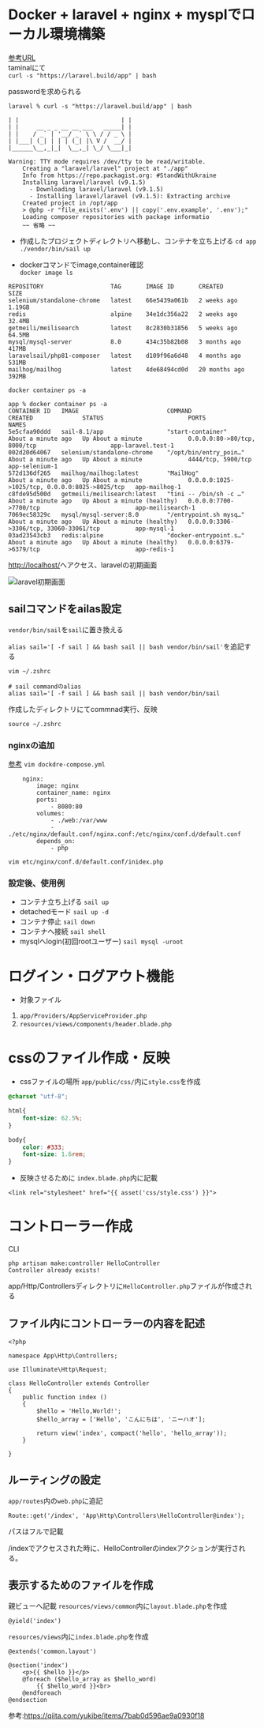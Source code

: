 # Docker + laravel + nginx + mysplでローカル環境構築

[参考URL](https://www.ritolab.com/entry/217)  
taminalにて  
```curl -s "https://laravel.build/app" | bash```

passwordを求められる

```laravel % curl -s "https://laravel.build/app" | bash```

``` _                               _
| |                             | |
| |     __ _ _ __ __ ___   _____| |
| |    / _` | '__/ _` \ \ / / _ \ |
| |___| (_| | | | (_| |\ V /  __/ |
|______\__,_|_|  \__,_| \_/ \___|_|

Warning: TTY mode requires /dev/tty to be read/writable.
    Creating a "laravel/laravel" project at "./app"
    Info from https://repo.packagist.org: #StandWithUkraine
    Installing laravel/laravel (v9.1.5)
      - Downloading laravel/laravel (v9.1.5)
      - Installing laravel/laravel (v9.1.5): Extracting archive
    Created project in /opt/app
    > @php -r "file_exists('.env') || copy('.env.example', '.env');"
    Loading composer repositories with package informatio
    ~~ 省略 ~~
```

- 作成したプロジェクトディレクトリへ移動し、コンテナを立ち上げる
```cd app```
```./vendor/bin/sail up```

- dockerコマンドでimage,container確認  
```docker image ls```

```
REPOSITORY                   TAG       IMAGE ID       CREATED         SIZE
selenium/standalone-chrome   latest    66e5439a061b   2 weeks ago     1.19GB
redis                        alpine    34e1dc356a22   2 weeks ago     32.4MB
getmeili/meilisearch         latest    8c2830b31856   5 weeks ago     64.5MB
mysql/mysql-server           8.0       434c35b82b08   3 months ago    417MB
laravelsail/php81-composer   latest    d109f96a6d48   4 months ago    531MB
mailhog/mailhog              latest    4de68494cd0d   20 months ago   392MB
```

```docker container ps -a```

```
app % docker container ps -a
CONTAINER ID   IMAGE                         COMMAND                  CREATED              STATUS                        PORTS                                            NAMES
5e5cfaa90ddd   sail-8.1/app                  "start-container"        About a minute ago   Up About a minute             0.0.0.0:80->80/tcp, 8000/tcp                     app-laravel.test-1
002d20d64067   selenium/standalone-chrome    "/opt/bin/entry_poin…"   About a minute ago   Up About a minute             4444/tcp, 5900/tcp                               app-selenium-1
572d136df265   mailhog/mailhog:latest        "MailHog"                About a minute ago   Up About a minute             0.0.0.0:1025->1025/tcp, 0.0.0.0:8025->8025/tcp   app-mailhog-1
c8fde95d500d   getmeili/meilisearch:latest   "tini -- /bin/sh -c …"   About a minute ago   Up About a minute (healthy)   0.0.0.0:7700->7700/tcp                           app-meilisearch-1
7069ec58329c   mysql/mysql-server:8.0        "/entrypoint.sh mysq…"   About a minute ago   Up About a minute (healthy)   0.0.0.0:3306->3306/tcp, 33060-33061/tcp          app-mysql-1
03ad23543cb3   redis:alpine                  "docker-entrypoint.s…"   About a minute ago   Up About a minute (healthy)   0.0.0.0:6379->6379/tcp                           app-redis-1
```

[http://localhost/](http://localhost/)へアクセス、laravelの初期画面

![laravel初期画面](./laravel_start.png)

## sailコマンドをailas設定

```vendor/bin/sail```を```sail```に置き換える

```alias sail='[ -f sail ] && bash sail || bash vendor/bin/sail'```を追記する

```
vim ~/.zshrc

# sail commandのalias
alias sail='[ -f sail ] && bash sail || bash vendor/bin/sail
```

作成したディレクトリにてcommnad実行、反映
```
source ~/.zshrc
```

### nginxの追加

[参考](https://laravel.com/docs/8.x/deployment#nginx)
```vim dockdre-compose.yml```
```
    nginx:
        image: nginx
        container_name: nginx
        ports:
            - 8080:80
        volumes:
            - ./web:/var/www
            - ./etc/nginx/default.conf/nginx.conf:/etc/nginx/conf.d/default.conf
        depends_on:
            - php
```

```vim etc/nginx/conf.d/default.conf/inidex.php```



### 設定後、使用例

- コンテナ立ち上げる
  ```sail up```
- detachedモード
  ```sail up -d```
- コンテナ停止
  ```sail down```
- コンテナへ接続
  ```sail shell```
- mysqlへlogin(初回rootユーザー)
  ```sail mysql -uroot```


# ログイン・ログアウト機能

- 対象ファイル
1. ```app/Providers/AppServiceProvider.php```
2. ```resources/views/components/header.blade.php```

# cssのファイル作成・反映
- cssファイルの場所
  ```app/public/css/```内に```style.css```を作成

```style.css
@charset "utf-8";

html{
    font-size: 62.5%;
}

body{
    color: #333;
    font-size: 1.6rem;
}
```

- 反映させるために
    ```index.blade.php```内に記載

```
<link rel="stylesheet" href="{{ asset('css/style.css') }}">  
```


# コントローラー作成

CLI

```
php artisan make:controller HelloController
Controller already exists!
```

app/Http/Controllersディレクトリに`HelloController.php`ファイルが作成される

## ファイル内にコントローラーの内容を記述

```HelloController.php
<?php

namespace App\Http\Controllers;

use Illuminate\Http\Request;

class HelloController extends Controller
{
    public function index () 
    {
        $hello = 'Hello,World!';
        $hello_array = ['Hello', 'こんにちは', 'ニーハオ'];

        return view('index', compact('hello', 'hello_array'));
    }

}
```

## ルーティングの設定

```app/routes```内の```web.php```に追記

```
Route::get('/index', 'App\Http\Controllers\HelloController@index');
```

パスはフルで記載

/indexでアクセスされた時に、HelloControllerのindexアクションが実行される。

## 表示するためのファイルを作成

親ビューへ記載
```resources/views/common```内に```layout.blade.php```を作成

```
@yield('index')
```

```resources/views```内に```index.blade.php```を作成

```
@extends('common.layout')

@section('index')
    <p>{{ $hello }}</p>
    @foreach ($hello_array as $hello_word)
        {{ $hello_word }}<br>
    @endforeach
@endsection
```

参考:https://qiita.com/yukibe/items/7bab0d596ae9a0930f18

